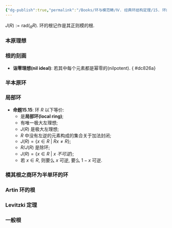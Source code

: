 ```yaml
---
{"dg-publish":true,"permalink":"/Books/环与模范畴/Ⅳ. 经典环结构定理/15. 环的根—局部环和Artin环/","dgPassFrontmatter":true,"created":"2024-07-05T15:52:06.842+08:00","updated":"2024-08-07T14:46:44.489+08:00"}
---
```


 $J(R):=\mathrm{rad }(_RR)$. 环的根记作是其正则模的根.
### 本原理想
### 根的刻画

+ **诣零理想(nil ideal)**: 若其中每个元素都是幂零的(nilpotent).
{ #dc826a}


### 半本原环
### 局部环
+ **命题15.15**: 环 $R$ 以下等价:
	+ 是**局部环(local ring)**;
	+ 有唯一极大左理想;
	+ $J(R)$ 是极大左理想;
	+ $R$ 中没有左逆的元素构成的集合关于加法封闭;
	+ $J(R)=\{ x \in R\ |\ Rx\neq R \}$;
	+ $R/J(R)$ 是除环;
	+ $J(R)=\{ x \in R \ | \ x\ 不可逆 \}$;
	+ 若 $x \in R$, 则要么 $x$ 可逆, 要么 $1-x$ 可逆.
### 模其根之商环为半单环的环
### Artin 环的根
### Levitzki 定理
### 一般根